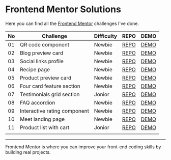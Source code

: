 # Frontend Mentor Solutions

Here you can find all the [Frontend Mentor](https://www.frontendmentor.io/) challenges I've done.

| No  | Challenge                    | Difficulty | REPO                                                                                                        | DEMO                                                                                              |
| --- | ---------------------------- | ---------- | ----------------------------------------------------------------------------------------------------------- | ------------------------------------------------------------------------------------------------- |
| 01  | QR code component            | Newbie     | [REPO](https://github.com/kaiens-lab/frontend-mentor-solutions/tree/main/01-qr-cord-component)              | [DEMO](https://kaiens-lab.github.io/frontend-mentor-solutions/01-qr-cord-component/)              |
| 02  | Blog preview card            | Newbie     | [REPO](https://github.com/kaiens-lab/frontend-mentor-solutions/tree/main/02-blog-preview-card)              | [DEMO](https://kaiens-lab.github.io/frontend-mentor-solutions/02-blog-preview-card/)              |
| 03  | Social links profile         | Newbie     | [REPO](https://github.com/kaiens-lab/frontend-mentor-solutions/tree/main/03-social-links-profile)           | [DEMO](https://kaiens-lab.github.io/frontend-mentor-solutions/03-social-links-profile/)           |
| 04  | Recipe page                  | Newbie     | [REPO](https://github.com/kaiens-lab/frontend-mentor-solutions/tree/main/04-recipe-page)                    | [DEMO](https://kaiens-lab.github.io/frontend-mentor-solutions/04-recipe-page/)                    |
| 05  | Product preview card         | Newbie     | [REPO](https://github.com/kaiens-lab/frontend-mentor-solutions/tree/main/05-product-preview-card-component) | [DEMO](https://kaiens-lab.github.io/frontend-mentor-solutions/05-product-preview-card-component/) |
| 06  | Four card feature section    | Newbie     | [REPO](https://github.com/kaiens-lab/frontend-mentor-solutions/tree/main/06-four-card-feature-section)      | [DEMO](https://kaiens-lab.github.io/frontend-mentor-solutions/06-four-card-feature-section/)      |
| 07  | Testimonials grid section    | Jonior     | [REPO](https://github.com/kaiens-lab/frontend-mentor-solutions/tree/main/07-testimonioals-grid-section)     | [DEMO](https://kaiens-lab.github.io/frontend-mentor-solutions/07-testimonioals-grid-section/)     |
| 08  | FAQ accordion                | Newbie     | [REPO](https://github.com/kaiens-lab/frontend-mentor-solutions/tree/main/08-faq-accordion-main)             | [DEMO](https://kaiens-lab.github.io/frontend-mentor-solutions/08-faq-accordion-main/)             |
| 09  | Interactive rating component | Newbie     | [REPO](https://github.com/kaiens-lab/frontend-mentor-solutions/tree/main/09-interactive-rating-component)   | [DEMO](https://kaiens-lab.github.io/frontend-mentor-solutions/09-interactive-rating-component/)   |
| 10  | Meet landing page            | Newbie     | [REPO](hhttps://github.com/kaiens-lab/frontend-mentor-solutions/tree/main/10-meet-landing-page)             | [DEMO](https://kaiens-lab.github.io/frontend-mentor-solutions/10-meet-landing-page/)              |
| 11  | Product list with cart       | Jonior     | [REPO](https://github.com/kaiens-lab/frontend-mentor-solutions/tree/main/11-product-list-with-cart)         | [DEMO](https://kaiens-lab.github.io/frontend-mentor-solutions/11-product-list-with-cart/)         |
|     |

---

Frontend Mentor is where you can improve your front-end coding skills by building real projects.
